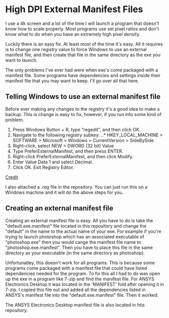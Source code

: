 # High DPI External Manifest Files

I use a 4k screen and a lot of the time I will launch a program that doesn't know how to scale properly. Most programs use set pixel ratios and don't know what to do when you have an extremely high pixel density.

Luckily there is an easy fix. At least most of the time it's easy. All it requires is to change one registry value to force Windows to use an external manifest file, and then create that file in the same directory as the exe you want to launch.

The only problems I've ever had were when exe's come packaged with a manifest file. Some programs have dependencies and settings inside their manifest file that you may want to keep. I'll go over all that here.

## Telling Windows to use an external manifest file

Before ever making any changes to the registry it's a good idea to make a backup. This is change is easy to fix, however, if you run into some kind of problem.  

1. Press  Windows Button + R, type “regedit”, and then click OK.
2. Navigate to the following registry subkey:
..* HKEY_LOCAL_MACHINE > SOFTWARE > Microsoft > Windows > CurrentVersion > SideBySide
3. Right-click, select NEW > DWORD (32 bit) Value
4. Type PreferExternalManifest, and then press ENTER.
5. Right-click PreferExternalManifest, and then click Modify.
6. Enter Value Data 1 and select Decimal.
7. Click OK. Exit Registry Editor.

[Credit](http://www.danantonielli.com/adobe-app-scaling-on-high-dpi-displays-fix/)

I also attached a .reg file in the repository. You can just run this on a Windows machine and it will do the above steps for you.

## Creating an external manifest file

Creating an external manifest file is easy. All you have to do is take the "default.exe.manifest" file located in this repository and change the "default" in the name to the actual name of your exe. For example if you're trying to launch photoshop which has an associated executable of "photoshop.exe" then you would cange the manifest file name to "photoshop.exe.manifest". Then you have to place this file in the same directory as your executable (in the same directory as photoshop).

Unfortunatley, this doesn't work for all programs. This is because some programs come packaged with a manifest file that could have listed dependencies needed for the program. To fix this all I had to do was open up the exe in a program like 7-zip and find the manifest file. For ANSYS Electronics Desktop it was located in the 'MANIFEST' fold after opening it in 7-zip. I copied this file out and added all the dependencies listed in ANSYS's manifest file into the "default.exe.manifest" file. Then it worked.

The ANSYS Electronics Desktop manifest file is also located in htis repository.
